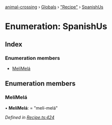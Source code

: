[animal-crossing](../README.md) › [Globals](../globals.md) › ["Recipe"](../modules/_recipe_.md) › [SpanishUs](_recipe_.spanishus.md)

# Enumeration: SpanishUs

## Index

### Enumeration members

* [MelíMelá](_recipe_.spanishus.md#melímelá)

## Enumeration members

###  MelíMelá

• **MelíMelá**: = "melí-melá"

*Defined in [Recipe.ts:424](https://github.com/Norviah/animal-crossing/blob/ac736df/module/types/Recipe.ts#L424)*
